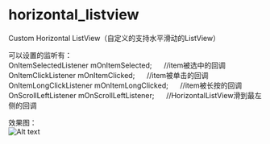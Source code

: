 # horizontal_listview
Custom Horizontal ListView（自定义的支持水平滑动的ListView）  

可以设置的监听有：  
 OnItemSelectedListener  mOnItemSelected; &nbsp;&nbsp;&nbsp;&nbsp; //item被选中的回调  
 OnItemClickListener mOnItemClicked; &nbsp;&nbsp;&nbsp;&nbsp; //item被单击的回调   
 OnItemLongClickListener mOnItemLongClicked; &nbsp;&nbsp;&nbsp;&nbsp; //item被长按的回调  
 OnScrollLeftListener mOnScrollLeftListener; &nbsp;&nbsp;&nbsp;&nbsp; //HorizontalListView滑到最左侧的回调  
 
效果图：  
![Alt text](https://github.com/xuningjack/horizontal_listview/raw/master/images/0.jpg)
